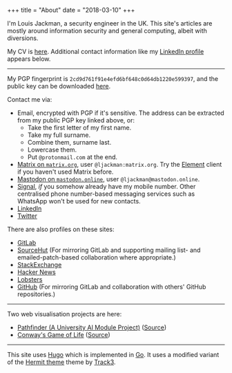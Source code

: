 +++
title = "About"
date = "2018-03-10"
+++

I'm Louis Jackman, a security engineer in the UK. This site's articles are
mostly around information security and general computing, albeit with
diversions.

My CV is [here](/louis-jackman-cv.pdf). Additional contact information
like my [LinkedIn profile](https://uk.linkedin.com/in/louis-jackman) appears
below.

---

My PGP fingerprint is `2cd9d761f91e4efd6bf648c0d64db1220e599397`, and the
public key can be downloaded [here](/louis-jackman-public-pgp-key.asc).

Contact me via:

* Email, encrypted with PGP if it's sensitive. The address can be extracted from
  my public PGP key linked above, or:
  * Take the first letter of my first name.
  * Take my full surname.
  * Combine them, surname last.
  * Lowercase them.
  * Put `@protonmail.com` at the end.
* [Matrix on `matrix.org`](https://app.element.io/#/welcome), user
  `@ljackman:matrix.org`. Try the [Element](https://element.io/) client if you
  haven't used Matrix before.
* [Mastodon on `mastodon.online`](https://mastodon.online/@ljackman), user
  `@ljackman@mastodon.online`.
* [Signal](https://www.signal.org/), _if_ you somehow already have my mobile
  number. Other centralised phone number-based messaging services such as
  WhatsApp won't be used for new contacts.
* [LinkedIn](https://uk.linkedin.com/in/louis-jackman)
* [Twitter](https://twitter.com/ljackman9)

There are also profiles on these sites:

* [GitLab](https://gitlab.com/louis.jackman)
* [SourceHut](https://sr.ht/~louisjackman/) (For mirroring GitLab and supporting
  mailing list- and emailed-patch-based collaboration where appropriate.)
* [StackExchange](https://stackoverflow.com/users/1816025/ljackman)
* [Hacker News](https://news.ycombinator.com/user?id=ljackman)
* [Lobsters](https://lobste.rs/u/ljackmanf)
* [GitHub](https://github.com/LouisJackman) (For mirroring GitLab and
  collaboration with others' GitHub repositories.)

---

Two web visualisation projects are here:

* [Pathfinder (A University AI Module
  Project)](/projects/ai-pathfinding-project/index.html)
  ([Source](https://gitlab.com/louis.jackman/ai-pathfinding-project/blob/master/main.ts))
* [Conway's Game of Life](/projects/conways-game-of-life/index.html)
  ([Source](https://gitlab.com/louis.jackman/conways-game-of-life/blob/master/main.ts))

---

This site uses [Hugo](https://gohugo.io/) which is implemented in
[Go](https://golang.org/). It uses a modified variant of the [Hermit
theme](https://github.com/Track3/hermit) theme by
[Track3](https://github.com/Track3).

